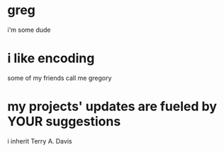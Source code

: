 # greg
i'm some dude

# i like encoding

some of my friends call me gregory

# my projects' updates are fueled by YOUR suggestions

i inherit Terry A. Davis
